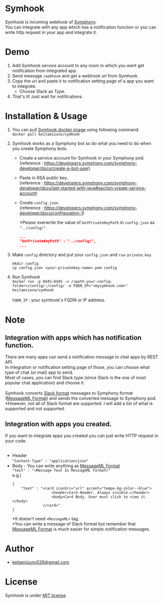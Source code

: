 # Symhook

Symhook is incoming webhook of [Symphony](https://symphony.com/). <br>
You can integrate with any app which has a notification function or you can write http request in your app and integrate it.

# Demo

1. Add Symhook service account to any room in which you want get notification from integrated app.
2. Send message `/webhook` and get a webhook url from Symhook.
3. Copy the url and paste it to notification setting page of a app you want to integrate.
   * Choose Slack as Type.
4. That's it! Just wait for notifications.

# Installation & Usage

1. You can pull [Symhook docker image](https://hub.docker.com/r/keitamizuno/symhook) using following command. <br>
`docker pull keitamizuno/symhook`
2. Symhook works as a Symphony bot so do what you need to do when you create Symphony bots. <br>
   - Create a service account for Symhook in your Symphony pod. <br>
     (reference : https://developers.symphony.com/symphony-developer/docs/create-a-bot-user)
   - Paste in RSA public key.<br>
     (reference : https://developers.symphony.com/symphony-developer/docs/get-started-with-java#section-create-service-account)
   - Create `config.json`.<br>
     (reference : https://developers.symphony.com/symphony-developer/docs/configuration-1)

     *Please overwrite the value of `botPrivateKeyPath` in `config.json` as `"../config/"`.
       ```json:config.json
       ...
       "botPrivateKeyPath" : "../config/",
       ... 
       ```

3. Make `config` directory and put your `config.json` and `rsa-private.key`.
   ```
   mkdir config
   cp config.json <your-privatekey-name>.pem config
   ```
4. Run Symhook <br>
   `docker run -p 8445:8445 -v /<path-your-config-folder>/config/:/config/ -e FQDN_IP="<mysymhook.com>" keitamizuno/symhook`<br><br>
   `FQDN_IP` : your symhook's FQDN or IP address.

# Note

## Integration with apps which has notification function.
There are many apps can send a notification message to chat apps by REST API.<br>
In integration or notification setting page of those, you can choose what type of chat (or mail) app to send.<br>
Most of cases, you can find Slack type (since Slack is the one of most popular chat application) and choose it.<br><br>
Symhook converts [Slack format](https://api.slack.com/reference/surfaces/formatting) messages to Symphony format ([MessageML Format](https://developers.symphony.com/symphony-developer/docs/messagemlv2)) and sends the converted message to Symphony pod. <br>
*However, not all of Slack format are supported. I will add a list of what is supported and not supported.
## Integration with apps you created.

If you want to integrate apps you created you can just write HTTP request in your code. <br><br>
- Header <br>
  `"Content-Type" : "application/json"`
- Body - You can write anything as [MessageML Format](https://developers.symphony.com/symphony-developer/docs/messagemlv2)<br>
  `"text" : "<Message Text In MessageML Format>"`<br>
  e.g.)
  ```
  {
      "text" : "<card iconSrc="url" accent="tempo-bg-color--blue">
	                <header>Card Header. Always visible.</header>
	                <body>Card Body. User must click to view it.</body>
                </card>"
  }
  ```
  *It doesn't need `<MessageML>` tag.<br>
  *You can write a message of Slack format but remember that [MessageML Format](https://developers.symphony.com/symphony-developer/docs/messagemlv2) is much easier for simple notification messages.

# Author
 
* keitamizuno526@gmail.com

# License
Symhook is under [MIT license](https://en.wikipedia.org/wiki/MIT_License).